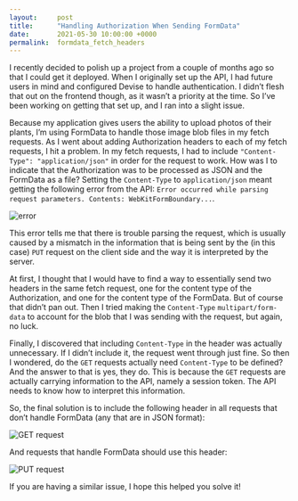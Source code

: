```yaml
---
layout:     post
title:      "Handling Authorization When Sending FormData"
date:       2021-05-30 10:00:00 +0000
permalink:  formdata_fetch_headers
---
```


I recently decided to polish up a project from a couple of months ago so that I could get it deployed. When I originally set up the API, I had future users in mind and configured Devise to handle authentication. I didn’t flesh that out on the frontend though, as it wasn’t a priority at the time. So I’ve been working on getting that set up, and I ran into a slight issue.

Because my application gives users the ability to upload photos of their plants, I’m using FormData to handle those image blob files in my fetch requests. As I went about adding Authorization headers to each of my fetch requests, I hit a problem. In my fetch requests, I had to include `"Content-Type": "application/json"` in order for the request to work. How was I to indicate that the Authorization was to be processed as JSON and the FormData as a file? Setting the `Content-Type` to `application/json` meant getting the following error from the API: `Error occurred while parsing request parameters. Contents: WebKitFormBoundary...`.

![error](https://i.imgur.com/rtRfgxD.png)

This error tells me that there is trouble parsing the request, which is usually caused by a mismatch in the information that is being sent by the (in this case) `PUT` request on the client side and the way it is interpreted by the server. 

At first, I thought that I would have to find a way to essentially send two headers in the same fetch request, one for the content type of the Authorization, and one for the content type of the FormData. But of course that didn’t pan out. Then I tried making the `Content-Type` `multipart/form-data` to account for the blob that I was sending with the request, but again, no luck.

Finally, I discovered that including `Content-Type` in the header was actually unnecessary. If I didn’t include it, the request went through just fine. So then I wondered, do the `GET` requests actually need `Content-Type` to be defined? And the answer to that is yes, they do. This is because the `GET` requests are actually carrying information to the API, namely a session token. The API needs to know how to interpret this information.

So, the final solution is to include the following header in all requests that don’t handle FormData (any that are in JSON format):

![GET request](https://i.imgur.com/5DfqgxX.png)

And requests that handle FormData should use this header:

![PUT request](https://i.imgur.com/8iYqDNw.png)

If you are having a similar issue, I hope this helped you solve it! 
